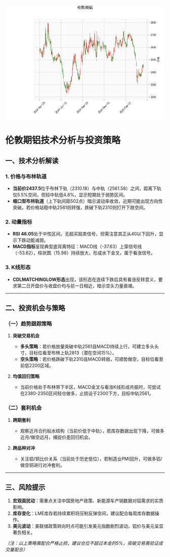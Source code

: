 ![图](Alum.png)



# 伦敦期铝技术分析与投资策略

## 一、技术分析解读

### 1. 价格与布林轨道
- **当前价2437.5**位于布林下轨（2310.18）与中轨（2561.58）之间，距离下轨仅5.5%空间，但较中轨低4.8%，显示短期处于弱势区间。
- **缩口型布林轨道**（上下轨间距502点）暗示波动率收敛，近期可能出现方向性突破。若价格站稳中轨2561则转强，跌破下轨2310则打开下跌空间。

### 2. 动量指标
- **RSI 46.05**处于中性区间，无超买超卖信号，但需注意其正从40以下回升，显示下跌动能减弱。
- **MACD指标**呈现典型底背离特征：MACD线（-37.63）上穿信号线（-53.62），柱状图（15.98）持续放大，形成水下金叉，属于看涨信号。

### 3. K线形态
- **CDLMATCHINGLOW形态**出现，该形态在连续下跌后具有看涨反转意义，要求第二日开盘价与收盘价均与前一日相近，暗示空头力量衰竭。

---

## 二、投资机会与策略

### （一）趋势跟踪策略
1. **突破交易机会**
   - **多头策略**：若价格放量突破中轨2561且MACD持续上行，可建立多头头寸，目标位看至布林上轨2813（潜在空间15%）。
   - **空头策略**：若价格跌破下轨2310且MACD转弱，可顺势做空，目标位看至前低2200区域。

2. **均值回归策略**
   - 当前价格处于布林带下半区，MACD金叉与看涨K线形成共振时，可尝试在2380-2350区间轻仓做多，止损设于2300下方，目标中轨2561。

### （二）套利机会
1. **跨期套利**
   - 观察近月合约贴水结构（当前价低于中轨），若库存数据出现下降，可做多近月/做空远月，捕捉价差回归机会。

2. **跨品种对冲**
   - 关注铝/铜比价关系（当前处于历史低位），若制造业PMI回升，可做多铝/做空铜进行对冲套利。

---

## 三、风险提示
1. **宏观面扰动**：需重点关注中国房地产政策、新能源车产销数据对铝需求的实质影响。
2. **库存变化**：LME库存若持续累积将压制反弹空间，建议配合每周库存数据操作。
3. **美元波动**：美联储政策转向时点可能引发美元指数剧烈波动，铝价与美元呈显著负相关。

*（注：以上策略需配合严格止损，建议仓位不超过本金的5%，突破交易需验证成交量配合）*